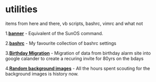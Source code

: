 # utilities
items from here and there, vb scripts, bashrc, vimrc and what not

1.[**banner**](https://github.com/satyapavan/scratch-pad/blob/master/banner) - Equivalent of the SunOS command. 

2.[**bashrc**](
https://github.com/satyapavan/scratch-pad/blob/master/bashrc) - My favourite collection of bashrc settings

3.[**Birthday Migration**](https://github.com/satyapavan/scratch-pad/blob/master/BirthdayAlarmMigration.gs) - Migration of data from birthday alarm site into google calander to create a recuring invite for 80yrs on the bdays


4.[**Random background images**](https://github.com/satyapavan/scratch-pad/blob/master/random_image_unsplash.py) - All the hours spent scouting for the background images is history now.

